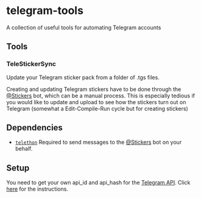 # telegram-tools

A collection of useful tools for automating Telegram accounts

## Tools

### TeleStickerSync

Update your Telegram sticker pack from a folder of .tgs files.

Creating and updating Telegram stickers have to be done through the [@Stickers](https://t.me/Stickers) bot, which can be a manual process.
This is especially tedious if you would like to update and upload to see how the stickers turn out on Telegram (somewhat a Edit-Compile-Run cycle but for creating stickers)


## Dependencies
- [`telethon`](https://pypi.org/project/Telethon/) Required to send messages to the [@Stickers](https://telegram.me/stickers) bot on your behalf.


## Setup
You need to get your own api_id and api_hash for the [Telegram API](https://core.telegram.org/api). Click [here](https://core.telegram.org/api/obtaining_api_id#obtaining-api-id) for the instructions.

